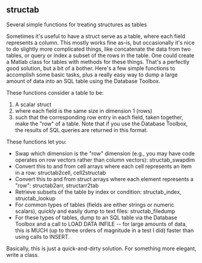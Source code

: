 ## structab
Several simple functions for treating structures as tables

Sometimes it's useful to have a struct serve as a table, where each field
represents a column. This mostly works fine as-is, but occasionally it's
nice to do slightly more complicated things, like concatenate the data
from two tables, or query or index a subset of the rows in the table. One
could create a Matlab class for tables with methods for these things.
That's a perfectly good solution, but a bit of a bother. Here's a few
simple functions to accomplish some basic tasks, plus a really easy way
to dump a large amount of data into an SQL table using the Database
Toolbox.

These functions consider a table to be:
1. A scalar struct
2. where each field is the same size in dimension 1 (rows)
3. such that the corresponding row entry in each field, taken together,
   make the "row" of a table.
Note that if you use the Database Toolbox, the results of SQL queries are
returned in this format.

These functions let you:
* Swap which dimension is the "row" dimension (e.g., you may have code
  operates on row vectors rather than column vectors): structab_swapdim
* Convert this to and from cell arrays where each cell represents an
  item in a row: structab2cell, cell2structab
* Convert this to and from struct arrays where each element represents
  a "row": structab2arr, structarr2tab
* Retrieve subsets of the table by index or condition: structab_index,
  structab_lookup
* For common types of tables (fields are either strings or numeric
  scalars), quickly and easily dump to text files: structab_filedump
* For these types of tables, dump to an SQL table via the Database
  Toolbox and a call to LOAD DATA INFILE -- for large amounts of data,
  this is MUCH (up to three orders of magnitude in a test I did) faster
  than using calls to INSERT.

Basically, this is just a quick-and-dirty solution. For something more
elegant, write a class.
